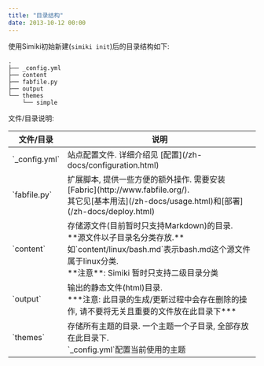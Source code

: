 ```yaml
---
title: "目录结构"
date: 2013-10-12 00:00
---
```


使用Simiki初始新建(`simiki init`)后的目录结构如下:

	.
	├── _config.yml
	├── content
	├── fabfile.py
	├── output
	└── themes
		└── simple

文件/目录说明:

<table class="table table-bordered table-hover" markdown="1">
  <thead>
    <tr>
      <th>文件/目录</th>
      <th>说明</th>
    </tr>
  </thead>
  <tbody>
    <tr>
      <td>`_config.yml`</td>
      <td>站点配置文件. 详细介绍见 [配置](/zh-docs/configuration.html)</td>
    </tr>
    <tr>
      <td>`fabfile.py`</td>
      <td>扩展脚本, 提供一些方便的额外操作. 需要安装[Fabric](http://www.fabfile.org/).<br />其它见[基本用法](/zh-docs/usage.html)和[部署](/zh-docs/deploy.html)</td>
    </tr>
    <tr>
      <td>`content`</td>
      <td>存储源文件(目前暂时只支持Markdown)的目录.<br />**源文件以子目录名分类存放.**<br />如`content/linux/bash.md`表示bash.md这个源文件属于linux分类.<br />**注意**: Simiki 暂时只支持二级目录分类</td>
    </tr>
    <tr>
      <td>`output`</td>
      <td>输出的静态文件(html)目录.<br />***注意: 此目录的生成/更新过程中会存在删除的操作, 请不要将无关且重要的文件放在此目录下***</td>
    </tr>
    <tr>
      <td>`themes`</td>
      <td>存储所有主题的目录. 一个主题一个子目录, 全部存放在此目录下.<br />`_config.yml`配置当前使用的主题</td>
    </tr>
  </tbody>
</table>
